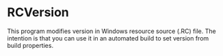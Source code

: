# RCVersion
This program modifies version in Windows resource source (.RC) file.
The intention is that you can use it in an automated build to set version from build properties.